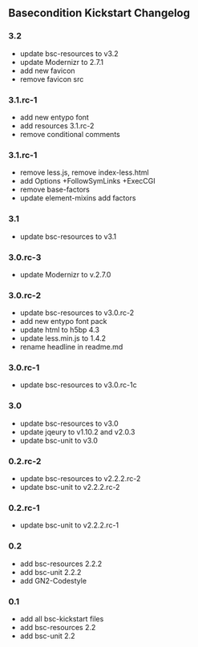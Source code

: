 ## Basecondition Kickstart Changelog

### 3.2

* update bsc-resources to v3.2
* update Modernizr to 2.7.1
* add new favicon
* remove favicon src

### 3.1.rc-1

* add new entypo font
* add resources 3.1.rc-2
* remove conditional comments

### 3.1.rc-1

* remove less.js, remove index-less.html
* add Options +FollowSymLinks +ExecCGI
* remove base-factors
* update element-mixins add factors

### 3.1

* update bsc-resources to v3.1

### 3.0.rc-3

* update Modernizr to v.2.7.0

### 3.0.rc-2

* update bsc-resources to v3.0.rc-2
* add new entypo font pack
* update html to h5bp 4.3
* update less.min.js to 1.4.2
* rename headline in readme.md

### 3.0.rc-1

* update bsc-resources to v3.0.rc-1c

### 3.0

* update bsc-resources to v3.0
* update jqeury to v1.10.2 and v2.0.3
* update bsc-unit to v3.0

### 0.2.rc-2

* update bsc-resources to v2.2.2.rc-2
* update bsc-unit to v2.2.2.rc-2

### 0.2.rc-1

* update bsc-unit to v2.2.2.rc-1

### 0.2

* add bsc-resources 2.2.2
* add bsc-unit 2.2.2
* add GN2-Codestyle

### 0.1

* add all bsc-kickstart files
* add bsc-resources 2.2
* add bsc-unit 2.2
